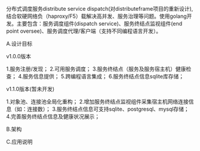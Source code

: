 分布式调度服务distribute service dispatch(对distributeframe项目的重新设计),结合软硬网络负（haproxy/F5）载解决高并发、服务治理等问题。使用golang开发。主要包含：服务调度组件(dispatch service)、服务终结点监视组件(end point oversee)、服务调度代理/客户端（支持不同编程语言开发）。

A.设计目标

v1.0.0版本

1.服务注册/发现；
2.可用服务调度；
3.服务终结点（服务及服务宿主机）健康检查；
4.服务信息提供；
5.跨编程语言集成；
6.服务终结点信息sqlite库存储；

v1.1.0版本(暂未开发)

1.对象池、连接池全局化重构；
2.增加服务终结点监视组件采集宿主机网络连接信息（如：连接数）；
3.服务终结点信息可支持sqlite、postgresql、mysql存储；
4.完善服务终结点信息及健康状况展示；

B.架构


C.应用说明
